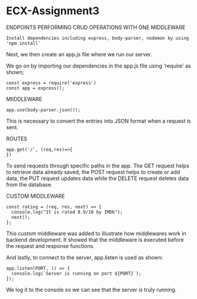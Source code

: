 # ECX-Assignment3
ENDPOINTS PERFORMING CRUD OPERATIONS WITH ONE MIDDLEWARE
```
Install dependencies including express, body-parser, nodemon by using 'npm install'
```
Next, we then create an app.js file where we run our server.

We go on by importing our dependencies in the app.js file using 'require' as shown;
```
const express = require('express')
const app = express();
```

MIIDDLEWARE
```
app.use(body-parser.json());
```
This is necessary to convert the entries into JSON format when a request is sent.

ROUTES
```
app.get('/', (req,res)=>{
})
```
To send requests through specific paths in the app. The GET request helps to retrieve data already saved, the POST request helps to create or add data, the PUT request updates data while the DELETE request deletes data from the database.


CUSTOM MIDDLEWARE
```
const rating = (req, res, next) => {
  console.log("It is rated 8.9/10 by IMDb");
  next();
};
```
This custom middleware was added to illustrate how middlewares work in backend development. It showed that the middleware is executed before the request and response functions.



And lastly, to connect to the server, app.listen is used as shown:
```
app.listen(PORT, () => {
  console.log(`Server is running on port ${PORT}`);
});
```
We log it to the console so we can see that the server is truly running.
